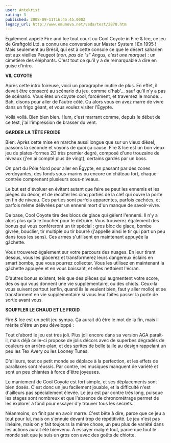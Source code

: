 ```yaml
---
user: Antekrist
rating: 3
published: 2008-09-11T16:45:45.000Z
legacy_url: http://www.emunova.net/veda/test/2878.htm
---
```

Également appelé Fire and Ice tout court ou Cool Coyote in Fire & Ice, ce jeu de Graftgold Ltd. a connu une conversion sur Master System ! En 1995 ! Mais seulement au Brésil, qui est à cette console ce que le désert saharien est aux vieilles Peugeot (_non, pas de "s" Angus, c'est une marque_) : un cimetière des éléphants. C'est tout ce qu'il y a de remarquable à dire en guise d'intro.  

  

**VIL COYOTE**  

Après cette intro foireuse, voici un paragraphe inutile de plus. En effet, il devait être consacré au scénario du jeu, comme d'hab'... sauf qu'il n'y a pas de scénario. Vous êtes un coyote cool, forcément, et traversez le monde... Bah, disons pour aller de l'autre côté. Ou alors vous en avez marre de vivre dans un frigo géant, et vous voulez visiter l'Égypte.  

Voilà voilà. Bien bien bien. Hum, c'est marrant comme, depuis le début de ce test, j'ai l'impression de brasser du vent.  

  

**GARDER LA TÊTE FROIDE**  

Bien. Après cette mise en marche aussi longue que sur un vieux diésel, passons la seconde et voyons de quoi ça cause. Fire & Ice est un bon vieux jeu de plates-formes 2D très premier degré, composé d'une trouzaine de niveaux (j'en ai compté plus de vingt), certains gardés par un boss.  

On part du Pôle Nord pour aller en Égypte, en passant par des zones verdoyantes, des fonds sous-marins ou encore un château fort, chaque contrée comprenant plusieurs sous-niveaux.  

Le but est d'évoluer en évitant autant que faire se peut les ennemis et les pièges du décor, et de récolter les cinq parties de la clef qui ouvre la porte en fin de niveau. Ces parties sont parfois apparentes, parfois cachées, et parfois même délivrées par un ennemi mort d'un manque de savoir-vivre.  

De base, Cool Coyote tire des blocs de glace qui gèlent l'ennemi. Il n'y a alors plus qu'à le toucher pour le détruire. Vous trouverez également des bonus qui vous confèreront un tir spécial : gros bloc de glace, bombe givrée, bouclier, tir multiple ou tir bourré (j'appelle ainsi le tir qui part un peu dans tous les sens). Ces armes s'utilisent en maintenant appuyée la gâchette.  

Vous trouverez également sur votre parcours des nuages. En leur tirant dessus, vous les glacerez et transformerez leurs dangereux éclairs en smart bombs, que vous pourrez collecter. Vous les utilisez en maintenant la gâchette appuyée et en vous baissant, et elles nettoient l'écran.  

D'autres bonus existent, tels que des pièces qui augmentent votre score, des os qui vous donnent une vie supplémentaire, ou des chiots. Ceux-là vous suivent partout (enfin, quand ils le veulent bien, faut y aller mollo) et se transforment en vie supplémentaire si vous leur faites passer la porte de sortie avant vous.  

  

**SOUFFLER LE CHAUD ET LE FROID**  

Fire & Ice est un petit jeu sympa. Ça aurait dû être le mot de la fin, mais il mérite d'être un peu développé :  

Tout d'abord le jeu est très joli. Plus joli encore dans sa version AGA paraît-il, mais déjà celle-ci propose de jolis décors avec de superbes dégradés de couleurs en arrière-plan, et des sprites de belle taille au design rappelant un peu les Tex Avery ou les Looney Tunes.  

D'ailleurs, tout ce petit monde se déplace à la perfection, et les effets de parallaxes sont réussis. Par contre, les musiques manquent de variété et sont un peu chiantes à force d'être joyeuses.  

Le maniement de Cool Coyote est fort simple, et ses déplacements sont bien dosés. C'est donc un jeu facilement jouable, et la difficulté n'est d'ailleurs pas spécialement élevée. Le jeu est par contre très long, puisque les stages sont nombreux et que l'absence de chronométrage permet de les explorer à fond pour essayer d'y trouver tous les secrets.  

Néanmoins, on finit par en avoir marre. C'est bête à dire, parce que ce jeu a tout pour lui, mais on s'ennuie devant trop de répétitivité. Le jeu n'est pas linéaire, mais on y fait toujours la même chose, un peu plus de variété dans les actions aurait été bienvenu. À essayer malgré tout, parce que tout le monde sait que je suis un gros con avec des goûts de chiotte.